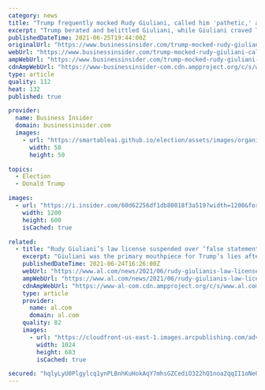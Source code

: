```yaml
---
category: news
title: "Trump frequently mocked Rudy Giuliani, called him 'pathetic,' and said he 'sucked,' new book says"
excerpt: "Trump berated and belittled Giuliani, while Giuliani craved Trump's attention and competed with other aides to sit next to him."
publishedDateTime: 2021-06-25T19:44:00Z
originalUrl: "https://www.businessinsider.com/trump-mocked-rudy-giuliani-called-him-pathetic-new-book-2021-6"
webUrl: "https://www.businessinsider.com/trump-mocked-rudy-giuliani-called-him-pathetic-new-book-2021-6"
ampWebUrl: "https://www.businessinsider.com/trump-mocked-rudy-giuliani-called-him-pathetic-new-book-2021-6?amp"
cdnAmpWebUrl: "https://www-businessinsider-com.cdn.ampproject.org/c/s/www.businessinsider.com/trump-mocked-rudy-giuliani-called-him-pathetic-new-book-2021-6?amp"
type: article
quality: 112
heat: 132
published: true

provider:
  name: Business Insider
  domain: businessinsider.com
  images:
    - url: "https://smartableai.github.io/election/assets/images/organizations/businessinsider.com-50x50.jpg"
      width: 50
      height: 50

topics:
  - Election
  - Donald Trump

images:
  - url: "https://i.insider.com/60d62256df1db80018f3a519?width=1200&format=jpeg"
    width: 1200
    height: 600
    isCached: true

related:
  - title: "Rudy Giuliani’s law license suspended over ‘false statements’ about Trump election loss"
    excerpt: "Giuliani was the primary mouthpiece for Trump’s lies after the 2020 election, saying they would challenge what he claimed was a vast conspiracy by Democrats."
    publishedDateTime: 2021-06-24T16:26:00Z
    webUrl: "https://www.al.com/news/2021/06/rudy-giulianis-law-license-suspended-over-false-statements-about-trump-election-loss.html"
    ampWebUrl: "https://www.al.com/news/2021/06/rudy-giulianis-law-license-suspended-over-false-statements-about-trump-election-loss.html?outputType=amp"
    cdnAmpWebUrl: "https://www-al-com.cdn.ampproject.org/c/s/www.al.com/news/2021/06/rudy-giulianis-law-license-suspended-over-false-statements-about-trump-election-loss.html?outputType=amp"
    type: article
    provider:
      name: al.com
      domain: al.com
    quality: 82
    images:
      - url: "https://cloudfront-us-east-1.images.arcpublishing.com/advancelocal/CZCFZRSHMVAS3CYL5Y5M5KMB7Q.jpg"
        width: 1024
        height: 683
        isCached: true

secured: "hqlyLyU0Plgylcq1ynPLBnhKuHokAqY7mhsGZCediO322hQ1noa2qqII1oNeOxEu4zgMdGD/lb3dX6fAprSEKql1uhXeqwdvdiILJu/MmgVJLb7b9mRvp7yDknt2VCNY2PjMMeGEWx44H02Zhvrd/+7O2Rs5Q51yGDUJNGg3gBoERZRyU5TW37tZaWTnXhwhcxO30fjeluAALGcXbKnKYUA+tHlNIpvno3ePOEKbGv6+S3mJA//956QbljkfsazU51/jcbwjnpdsWvgAv7pf8fUCTGbYcRSmHT1Ss/2RisypZzlQzpXS2mtKy+1a+nAeYs60/cgzh8ec0ARErwTxbSLOuroa2BpxM2/6tfZspfc=;tGXvEBnoefK7NNujRsftgg=="
---
```


